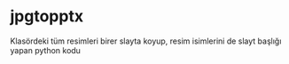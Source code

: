 # jpgtopptx
Klasördeki tüm resimleri birer slayta koyup, resim isimlerini de slayt başlığı yapan python kodu
